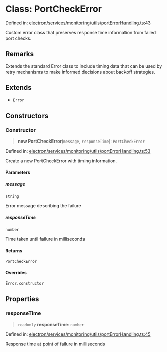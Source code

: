 # Class: PortCheckError

Defined in: [electron/services/monitoring/utils/portErrorHandling.ts:43](https://github.com/Nick2bad4u/Uptime-Watcher/blob/2a45eeb1723f8f7089001af2c92aa07d82dfe7e4/electron/services/monitoring/utils/portErrorHandling.ts#L43)

Custom error class that preserves response time information from failed port checks.

## Remarks

Extends the standard Error class to include timing data that can be used
by retry mechanisms to make informed decisions about backoff strategies.

## Extends

- `Error`

## Constructors

### Constructor

> **new PortCheckError**(`message`, `responseTime`): `PortCheckError`

Defined in: [electron/services/monitoring/utils/portErrorHandling.ts:53](https://github.com/Nick2bad4u/Uptime-Watcher/blob/2a45eeb1723f8f7089001af2c92aa07d82dfe7e4/electron/services/monitoring/utils/portErrorHandling.ts#L53)

Create a new PortCheckError with timing information.

#### Parameters

##### message

`string`

Error message describing the failure

##### responseTime

`number`

Time taken until failure in milliseconds

#### Returns

`PortCheckError`

#### Overrides

`Error.constructor`

## Properties

### responseTime

> `readonly` **responseTime**: `number`

Defined in: [electron/services/monitoring/utils/portErrorHandling.ts:45](https://github.com/Nick2bad4u/Uptime-Watcher/blob/2a45eeb1723f8f7089001af2c92aa07d82dfe7e4/electron/services/monitoring/utils/portErrorHandling.ts#L45)

Response time at point of failure in milliseconds
